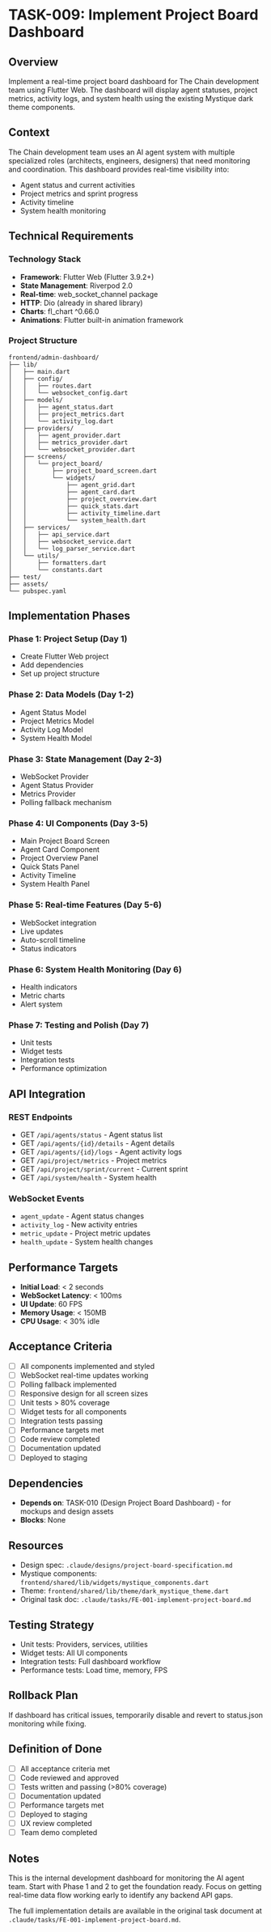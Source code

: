 # TASK-009: Implement Project Board Dashboard

## Overview
Implement a real-time project board dashboard for The Chain development team using Flutter Web. The dashboard will display agent statuses, project metrics, activity logs, and system health using the existing Mystique dark theme components.

## Context
The Chain development team uses an AI agent system with multiple specialized roles (architects, engineers, designers) that need monitoring and coordination. This dashboard provides real-time visibility into:
- Agent status and current activities
- Project metrics and sprint progress
- Activity timeline
- System health monitoring

## Technical Requirements

### Technology Stack
- **Framework**: Flutter Web (Flutter 3.9.2+)
- **State Management**: Riverpod 2.0
- **Real-time**: web_socket_channel package
- **HTTP**: Dio (already in shared library)
- **Charts**: fl_chart ^0.66.0
- **Animations**: Flutter built-in animation framework

### Project Structure
```
frontend/admin-dashboard/
├── lib/
│   ├── main.dart
│   ├── config/
│   │   ├── routes.dart
│   │   └── websocket_config.dart
│   ├── models/
│   │   ├── agent_status.dart
│   │   ├── project_metrics.dart
│   │   └── activity_log.dart
│   ├── providers/
│   │   ├── agent_provider.dart
│   │   ├── metrics_provider.dart
│   │   └── websocket_provider.dart
│   ├── screens/
│   │   └── project_board/
│   │       ├── project_board_screen.dart
│   │       └── widgets/
│   │           ├── agent_grid.dart
│   │           ├── agent_card.dart
│   │           ├── project_overview.dart
│   │           ├── quick_stats.dart
│   │           ├── activity_timeline.dart
│   │           └── system_health.dart
│   ├── services/
│   │   ├── api_service.dart
│   │   ├── websocket_service.dart
│   │   └── log_parser_service.dart
│   └── utils/
│       ├── formatters.dart
│       └── constants.dart
├── test/
├── assets/
└── pubspec.yaml
```

## Implementation Phases

### Phase 1: Project Setup (Day 1)
- Create Flutter Web project
- Add dependencies
- Set up project structure

### Phase 2: Data Models (Day 1-2)
- Agent Status Model
- Project Metrics Model
- Activity Log Model
- System Health Model

### Phase 3: State Management (Day 2-3)
- WebSocket Provider
- Agent Status Provider
- Metrics Provider
- Polling fallback mechanism

### Phase 4: UI Components (Day 3-5)
- Main Project Board Screen
- Agent Card Component
- Project Overview Panel
- Quick Stats Panel
- Activity Timeline
- System Health Panel

### Phase 5: Real-time Features (Day 5-6)
- WebSocket integration
- Live updates
- Auto-scroll timeline
- Status indicators

### Phase 6: System Health Monitoring (Day 6)
- Health indicators
- Metric charts
- Alert system

### Phase 7: Testing and Polish (Day 7)
- Unit tests
- Widget tests
- Integration tests
- Performance optimization

## API Integration

### REST Endpoints
- GET `/api/agents/status` - Agent status list
- GET `/api/agents/{id}/details` - Agent details
- GET `/api/agents/{id}/logs` - Agent activity logs
- GET `/api/project/metrics` - Project metrics
- GET `/api/project/sprint/current` - Current sprint
- GET `/api/system/health` - System health

### WebSocket Events
- `agent_update` - Agent status changes
- `activity_log` - New activity entries
- `metric_update` - Project metric updates
- `health_update` - System health changes

## Performance Targets
- **Initial Load**: < 2 seconds
- **WebSocket Latency**: < 100ms
- **UI Update**: 60 FPS
- **Memory Usage**: < 150MB
- **CPU Usage**: < 30% idle

## Acceptance Criteria
- [ ] All components implemented and styled
- [ ] WebSocket real-time updates working
- [ ] Polling fallback implemented
- [ ] Responsive design for all screen sizes
- [ ] Unit tests > 80% coverage
- [ ] Widget tests for all components
- [ ] Integration tests passing
- [ ] Performance targets met
- [ ] Code review completed
- [ ] Documentation updated
- [ ] Deployed to staging

## Dependencies
- **Depends on**: TASK-010 (Design Project Board Dashboard) - for mockups and design assets
- **Blocks**: None

## Resources
- Design spec: `.claude/designs/project-board-specification.md`
- Mystique components: `frontend/shared/lib/widgets/mystique_components.dart`
- Theme: `frontend/shared/lib/theme/dark_mystique_theme.dart`
- Original task doc: `.claude/tasks/FE-001-implement-project-board.md`

## Testing Strategy
- Unit tests: Providers, services, utilities
- Widget tests: All UI components
- Integration tests: Full dashboard workflow
- Performance tests: Load time, memory, FPS

## Rollback Plan
If dashboard has critical issues, temporarily disable and revert to status.json monitoring while fixing.

## Definition of Done
- [ ] All acceptance criteria met
- [ ] Code reviewed and approved
- [ ] Tests written and passing (>80% coverage)
- [ ] Documentation updated
- [ ] Performance targets met
- [ ] Deployed to staging
- [ ] UX review completed
- [ ] Team demo completed

## Notes
This is the internal development dashboard for monitoring the AI agent team. Start with Phase 1 and 2 to get the foundation ready. Focus on getting real-time data flow working early to identify any backend API gaps.

The full implementation details are available in the original task document at `.claude/tasks/FE-001-implement-project-board.md`.
